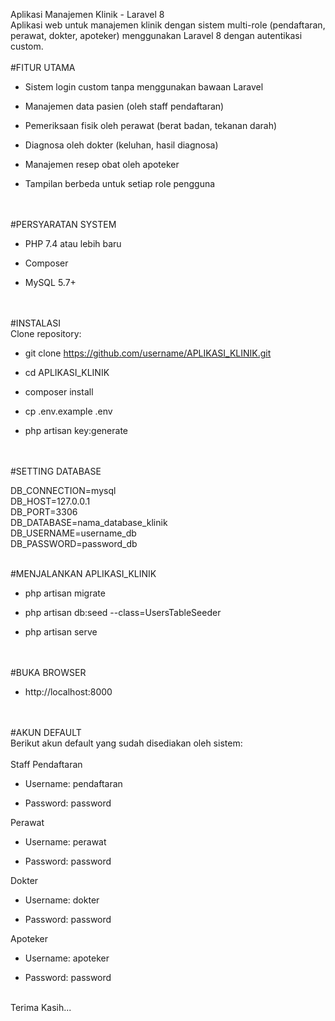 Aplikasi Manajemen Klinik - Laravel 8
<br>
Aplikasi web untuk manajemen klinik dengan sistem multi-role (pendaftaran, perawat, dokter, apoteker) menggunakan Laravel 8 dengan autentikasi custom.
<br>
<br>
#FITUR UTAMA
<br>
- Sistem login custom tanpa menggunakan bawaan Laravel

- Manajemen data pasien (oleh staff pendaftaran)

- Pemeriksaan fisik oleh perawat (berat badan, tekanan darah)

- Diagnosa oleh dokter (keluhan, hasil diagnosa)

- Manajemen resep obat oleh apoteker

- Tampilan berbeda untuk setiap role pengguna
<br>
<br>
#PERSYARATAN SYSTEM
<br>

- PHP 7.4 atau lebih baru

- Composer

- MySQL 5.7+
<br>
<br>
#INSTALASI
<br>
Clone repository:
<br>

- git clone https://github.com/username/APLIKASI_KLINIK.git

- cd APLIKASI_KLINIK

- composer install

- cp .env.example .env

- php artisan key:generate
<br>
<br>
#SETTING DATABASE

DB_CONNECTION=mysql
<br>
DB_HOST=127.0.0.1
<br>
DB_PORT=3306
<br>
DB_DATABASE=nama_database_klinik
<br>
DB_USERNAME=username_db
<br>
DB_PASSWORD=password_db
<br>
<br>

#MENJALANKAN APLIKASI_KLINIK
<br>

- php artisan migrate

- php artisan db:seed --class=UsersTableSeeder

- php artisan serve
<br>
<br>
#BUKA BROWSER
<br>

- http://localhost:8000

<br>
<br>
#AKUN DEFAULT
<br>
Berikut akun default yang sudah disediakan oleh sistem:
<br>
<br>
Staff Pendaftaran
<br>

- Username: pendaftaran

- Password: password

Perawat

- Username: perawat

- Password: password

Dokter

- Username: dokter

- Password: password

Apoteker

- Username: apoteker

- Password: password

<br>
Terima Kasih...
